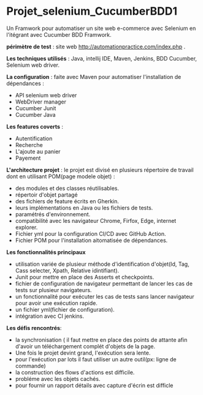 # Projet_selenium_CucumberBDD1
Un Framwork pour automatiser un site web e-commerce avec Selenium en l'itégrant avec Cucumber BDD Framwork.

**périmètre de test** : site web http://automationpractice.com/index.php .

**Les techniques utilisés** : Java, intellij IDE, Maven, Jenkins, BDD Cucumber, Selenium web driver.

**La configuration** : faite avec Maven pour automatiser l'installation de dépendances :
* API selenium web driver
* WebDriver manager
* Cucumber Junit
* Cucumber Java

**Les features coverts** :
* Autentification
* Recherche
* L'ajoute au panier
* Payement

**L'architecture projet** :
le projet est divisé en plusieurs répertoire de travail dont en utilisant POM(page modele objet) :
* des modules et des classes réutilisables.
* répertoir d'objet partagé
* des fichiers de feature écrits en Gherkin.
* leurs implémentations en Java ou les fichiers de tests.
* paramétrés d'environnement.
* compatibilité avec les navigateur Chrome, Firfox, Edge, internet explorer.
* Fichier yml pour la configuration CI/CD avec GitHub Action.
* Fichier POM pour l'installation aitomatisée de dépendances.

**Les fonctionnalités principaux**
* utilisation variée de plusieur méthode d'identification d'objet(Id, Tag, Cass selecter, Xpath, Relative idintifiant).
* Junit pour mettre en place des Asserts et checkpoints.
* fichier de configuration de navigateur permettant de lancer les cas de tests sur plusieur navigateurs.
* un fonctionnalité pour exécuter les cas de tests sans lancer navigateur pour avoir une exécution rapide.
* un fichier yml(fichier de configuration).
* intégration avec CI jenkins.

**Les défis rencontrés**:
* la synchronisation ( il faut mettre en place des points de attante afin d'avoir un téléchargement complét d'objets de la page.
* Une fois le projet devint grand, l'exécution sera lente.
* pour l'exécution par lots il faut utiliser un autre outil(px: ligne de commande)
* la construction des flows d'actions est difficile.
* probléme avec les objets cachés.
* pour fournir un rapport détails avec capture d'écrin est difficle
